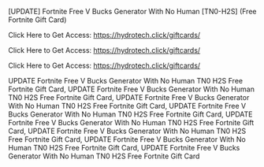 [UPDATE] Fortnite Free V Bucks Generator With No Human [TN0-H2S] (Free Fortnite Gift Card)

Click Here to Get Access: https://hydrotech.click/giftcards/

Click Here to Get Access: https://hydrotech.click/giftcards/

Click Here to Get Access: https://hydrotech.click/giftcards/

 UPDATE Fortnite Free V Bucks Generator With No Human TN0 H2S Free Fortnite Gift Card, UPDATE Fortnite Free V Bucks Generator With No Human TN0 H2S Free Fortnite Gift Card, UPDATE Fortnite Free V Bucks Generator With No Human TN0 H2S Free Fortnite Gift Card, UPDATE Fortnite Free V Bucks Generator With No Human TN0 H2S Free Fortnite Gift Card, UPDATE Fortnite Free V Bucks Generator With No Human TN0 H2S Free Fortnite Gift Card, UPDATE Fortnite Free V Bucks Generator With No Human TN0 H2S Free Fortnite Gift Card, UPDATE Fortnite Free V Bucks Generator With No Human TN0 H2S Free Fortnite Gift Card, UPDATE Fortnite Free V Bucks Generator With No Human TN0 H2S Free Fortnite Gift Card

